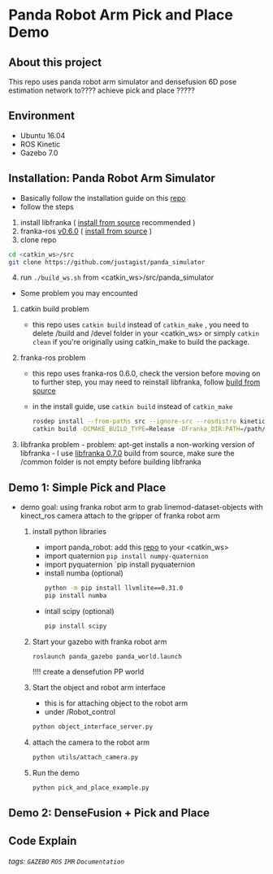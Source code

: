Panda Robot Arm Pick and Place Demo
===

## About this project

This repo uses panda robot arm simulator and densefusion 6D pose estimation network to???? achieve pick and place ?????

## Environment
-    Ubuntu 16.04
-    ROS Kinetic
-    Gazebo 7.0
## Installation: Panda Robot Arm Simulator 
-    Basically follow the installation guide on this [repo](https://github.com/justagist/panda_simulator)
-    follow the steps
1.  install libfranka ( [install from source](https://frankaemika.github.io/docs/installation_linux.html#building-from-source) recommended )
2.  franka-ros [v0.6.0]( https://github.com/frankaemika/franka_ros/commit/49e5ac1055e332581b4520a1bd9ac8aaf4580fb1) ( [install from source](https://frankaemika.github.io/docs/installation_linux.html#building-from-source) )
3.  clone repo
```sh
cd <catkin_ws>/src
git clone https://github.com/justagist/panda_simulator
```
4.  run `./build_ws.sh` from <catkin_ws>/src/panda_simulator
- Some problem you may encounted
1. catkin build problem 
    
    - this repo uses `catkin build` instead of `catkin_make` , you need to delete /build and /devel folder in your <catkin_ws> or simply `catkin clean` if you're originally using catkin_make to build the package.
2. franka-ros problem

    - this repo uses franka-ros 0.6.0, check the version before moving on to further step, you may need to reinstall libfranka, follow [build from source](https://frankaemika.github.io/docs/installation_linux.html#building-the-ros-packages)
    - in the install guide,  use `catkin build` instead of `catkin_make`
        
        ```sh
        rosdep install --from-paths src --ignore-src --rosdistro kinetic -y --skip-keys libfranka
        catkin build -DCMAKE_BUILD_TYPE=Release -DFranka_DIR:PATH=/path/to/libfranka/build
        ```
3. libfranka problem
        - problem: apt-get installs a non-working version of libfranka
        - I use [libfranka 0.7.0](https://github.com/frankaemika/libfranka) build from source, make sure the /common folder is not empty before building libfranka


## Demo 1: Simple Pick and Place
- demo goal: using franka robot arm to grab linemod-dataset-objects with kinect_ros camera attach to the gripper of franka robot arm
    1. install python libraries
        - import panda_robot: add this [repo](https://github.com/justagist/panda_robot) to your <catkin_ws>
        - import quaternion
        `pip install numpy-quaternion`
        - import pyquaternion
        `pip install pyquaternion
        - install numba (optional)
        	```sh
        	python -m pip install llvmlite==0.31.0
        	pip install numba
        	```
        - intall scipy (optional)
            ```sh
            pip install scipy
            ```
    2. Start your gazebo with franka robot arm
    	```sh
    	roslaunch panda_gazebo panda_world.launch
    	```
        !!!! create a densefution PP world
        
    3. Start the object and robot arm interface
        - this is for attaching object to the robot arm
        - under /Robot_control    
        ```sh
    	python object_interface_server.py
    	```
    4. attach the camera to the robot arm
		```sh
		python utils/attach_camera.py
        ```
    5. Run the demo
        ```sh
        python pick_and_place_example.py
        ```
    
## Demo 2: DenseFusion + Pick and Place 
## Code Explain


###### tags: `GAZEBO` `ROS` `IMR` `Documentation`
